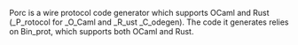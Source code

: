 Porc is a wire protocol code generator which supports OCaml and Rust
(_P_rotocol for _O_Caml and _R_ust _C_odegen). The code it generates
relies on Bin_prot, which supports both OCaml and Rust.
